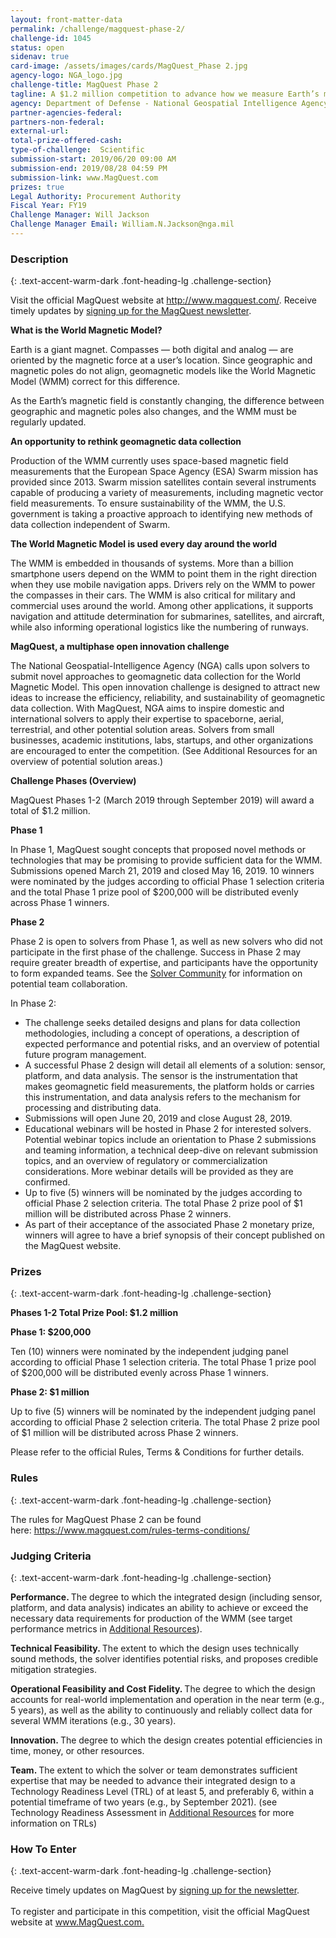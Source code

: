 ```yaml
---
layout: front-matter-data
permalink: /challenge/magquest-phase-2/
challenge-id: 1045
status: open
sidenav: true
card-image: /assets/images/cards/MagQuest_Phase 2.jpg
agency-logo: NGA_logo.jpg
challenge-title: MagQuest Phase 2
tagline: A $1.2 million competition to advance how we measure Earth’s magnetic field.
agency: Department of Defense - National Geospatial Intelligence Agency
partner-agencies-federal: 
partners-non-federal: 
external-url:
total-prize-offered-cash:
type-of-challenge:  Scientific
submission-start: 2019/06/20 09:00 AM
submission-end: 2019/08/28 04:59 PM
submission-link: www.MagQuest.com
prizes: true
Legal Authority: Procurement Authority
Fiscal Year: FY19
Challenge Manager: Will Jackson
Challenge Manager Email: William.N.Jackson@nga.mil
---
```


<!-- Description start -->
### Description
{: .text-accent-warm-dark .font-heading-lg .challenge-section}

<p>Visit the official MagQuest website at <a href="http://www.magquest.com/" target="_blank" rel="noopener" data-saferedirecturl="https://www.google.com/url?q=http://www.magquest.com/&amp;source=gmail&amp;ust=1561058760020000&amp;usg=AFQjCNF_fdo9eSSihcUw0MoFc2xTJbG8ew">http://www.magquest.com/</a>. Receive timely updates by&nbsp;<a href="https://magquest.us2.list-manage.com/subscribe?u=441bc2dfe9a009f0cf6c7d02b&amp;id=13b0ece820" target="_blank" rel="noopener" data-saferedirecturl="https://www.google.com/url?q=https://magquest.us2.list-manage.com/subscribe?u%3D441bc2dfe9a009f0cf6c7d02b%26id%3D13b0ece820&amp;source=gmail&amp;ust=1561058760020000&amp;usg=AFQjCNHtSiGohOO1ydru9TqOflNe88wiEA">signing up for the MagQuest newsletter</a>.</p>
<p><strong>What is the World Magnetic Model?</strong></p>
<p>Earth is a giant magnet. Compasses &mdash; both digital and analog &mdash; are oriented by the magnetic force at a user&rsquo;s location. Since geographic and magnetic poles do not align, geomagnetic models like the World Magnetic Model (WMM) correct for this difference.</p>
<p>As the Earth&rsquo;s magnetic field is constantly changing, the difference between geographic and magnetic poles also changes, and the WMM must be regularly updated.</p>
<p><strong>An opportunity to rethink geomagnetic data collection</strong></p>
<p>Production of the WMM currently uses space-based magnetic field measurements that the European Space Agency (ESA) Swarm mission has provided since 2013. Swarm mission satellites contain several instruments capable of producing a variety of measurements, including magnetic vector field measurements. To ensure sustainability of the WMM, the U.S. government is taking a proactive approach to identifying new methods of data collection independent of Swarm.</p>
<p><strong>The World Magnetic Model is used every day around the world</strong></p>
<p>The WMM is embedded in thousands of systems. More than a billion smartphone users depend on the WMM to point them in the right direction when they use mobile navigation apps. Drivers rely on the WMM to power the compasses in their cars. The WMM is also critical for military and commercial uses around the world. Among other applications, it supports navigation and attitude determination for submarines, satellites, and aircraft, while also informing operational logistics like the numbering of runways.</p>
<p><strong>MagQuest, a multiphase open innovation challenge</strong></p>
<p>The National Geospatial-Intelligence Agency (NGA) calls upon solvers to submit novel approaches to geomagnetic data collection for the World Magnetic Model. This open innovation challenge is designed to attract new ideas to increase the efficiency, reliability, and sustainability of geomagnetic data collection. With MagQuest, NGA aims to inspire domestic and international solvers to apply their expertise to spaceborne, aerial, terrestrial, and other potential solution areas. Solvers from small businesses, academic institutions, labs, startups, and other organizations are encouraged to enter the competition. (See Additional Resources for an overview of potential solution areas.)</p>
<p><strong>Challenge Phases (Overview)</strong></p>
<p>MagQuest Phases 1-2 (March 2019 through September 2019) will award a total of $1.2 million.</p>
<p><strong>Phase 1</strong></p>
<p>In Phase 1, MagQuest sought concepts that proposed novel methods or technologies that may be promising to provide sufficient data for the WMM. Submissions opened March 21, 2019 and closed May 16, 2019. 10 winners were nominated by the judges according to official Phase 1 selection criteria and the total Phase 1 prize pool of $200,000 will be distributed evenly across Phase 1 winners.</p>
<p><strong>Phase 2</strong></p>
<p>Phase 2 is open to solvers from Phase 1, as well as new solvers who did not participate in the first phase of the challenge. Success in Phase 2 may require greater breadth of expertise, and participants have the opportunity to form expanded teams. See the <a href="https://www.magquest.com/solver-community">Solver Community</a> for information on potential team collaboration.</p>
<p>In Phase 2:</p>
<ul>
<li>The challenge seeks detailed designs and plans for data collection methodologies, including a concept of operations, a description of expected performance and potential risks, and an overview of potential future program management.</li>
<li>A successful Phase 2 design will detail all elements of a solution: sensor, platform, and data analysis. The sensor is the instrumentation that makes geomagnetic field measurements, the platform holds or carries this instrumentation, and data analysis refers to the mechanism for processing and distributing data.</li>
<li>Submissions will open June 20, 2019 and close August 28, 2019.</li>
<li>Educational webinars will be hosted in Phase 2 for interested solvers. Potential webinar topics include an orientation to Phase 2 submissions and teaming information, a technical deep-dive on relevant submission topics, and an overview of regulatory or commercialization considerations. More webinar details will be provided as they are confirmed.</li>
<li>Up to five (5) winners will be nominated by the judges according to official Phase 2 selection criteria. The total Phase 2 prize pool of $1 million will be distributed across Phase 2 winners.&nbsp;</li>
<li>As part of their acceptance of the associated Phase 2 monetary prize, winners will agree to have a brief synopsis of their concept published on the MagQuest website.</li>
</ul>

<!-- Prizes start -->
### Prizes
{: .text-accent-warm-dark .font-heading-lg .challenge-section}

<p><strong>Phases 1-2 Total Prize Pool: $1.2 million</strong></p>
<p><strong>Phase 1: $200,000</strong></p>
<p>Ten (10) winners were nominated by the independent judging panel according to official Phase 1 selection criteria. The total Phase 1 prize pool of $200,000 will be distributed evenly across Phase 1 winners.&nbsp;</p>
<p><strong>Phase 2: $1 million</strong></p>
<p>Up to five (5) winners will be nominated by the independent judging panel according to official Phase 2 selection criteria. The total Phase 2 prize pool of $1 million will be distributed across Phase 2 winners.</p>
<p>Please refer to the official Rules, Terms &amp; Conditions for further details.</p>

<!-- Rules start -->
### Rules 
{: .text-accent-warm-dark .font-heading-lg .challenge-section}

<p>The rules for MagQuest Phase 2 can be found here:&nbsp;<a href="https://www.magquest.com/rules-terms-conditions/" target="_blank" rel="noopener" data-saferedirecturl="https://www.google.com/url?q=https://www.magquest.com/rules-terms-conditions/&amp;source=gmail&amp;ust=1561058270045000&amp;usg=AFQjCNFXcHXF80ZPWjQtWl65OfJ8h8-f1A">https://www.magquest.com/<wbr />rules-terms-conditions/</a></p>
      

<!-- Judging start -->
### Judging Criteria
{: .text-accent-warm-dark .font-heading-lg .challenge-section}

<p><strong>Performance. </strong>The degree to which the integrated design (including sensor, platform, and data analysis) indicates an ability to achieve or exceed the necessary data requirements for production of the WMM (see target performance metrics in <a href="https://www.magquest.com/additional-resources/">Additional Resources</a>).</p>
<p><strong>Technical Feasibility. </strong>The extent to which the design uses technically sound methods, the solver identifies potential risks, and proposes credible mitigation strategies.</p>
<p><strong>Operational Feasibility and Cost Fidelity. </strong>The degree to which the design accounts for real-world implementation and operation in the near term (e.g., 5 years), as well as the ability to continuously and reliably collect data for several WMM iterations (e.g., 30 years).</p>
<p><strong>Innovation. </strong>The degree to which the design creates potential efficiencies in time, money, or other resources.</p>
<p><strong>Team. </strong>The extent to which the solver or team demonstrates sufficient expertise that may be needed to advance their integrated design to a Technology Readiness Level (TRL) of at least 5, and preferably 6, within a potential timeframe of two years (e.g., by September 2021). (see Technology Readiness Assessment in <a href="https://www.magquest.com/additional-resources/">Additional Resources</a> for more information on TRLs)</p>

<!--  How To Enter start -->
### How To Enter
{: .text-accent-warm-dark .font-heading-lg .challenge-section}

<p>Receive timely updates on MagQuest by&nbsp;<a href="https://magquest.us2.list-manage.com/subscribe?u=441bc2dfe9a009f0cf6c7d02b&amp;id=13b0ece820">signing up for the newsletter</a>.<strong><br /> <br /> </strong>To register and participate in this competition, visit the official MagQuest website at <a href="http://www.magquest.com">www.MagQuest.com</a><u>.</u></p>

